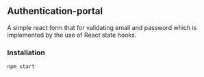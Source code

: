 ## Authentication-portal

A simple react form that for validating email and password which is implemented by the use of React state hooks.

### Installation

```bash
npm start
```
